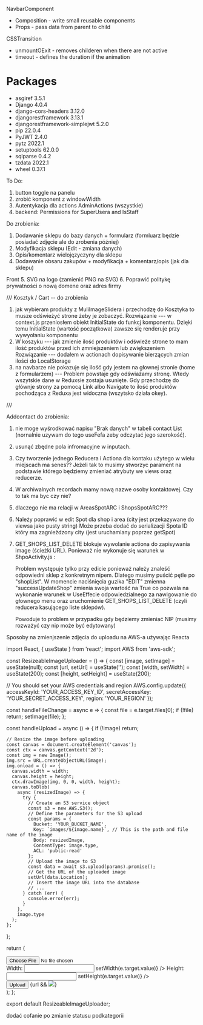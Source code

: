 NavbarComponent

- Composition - write small reusable components
- Props - pass data from parent to child

CSSTransition

- unmountOExit - removes childeren when there are not active
- timeout - defines the duration if the animation

# Packages

- asgiref 3.5.1
- Django 4.0.4
- django-cors-headers 3.12.0
- djangorestframework 3.13.1
- djangorestframework-simplejwt 5.2.0
- pip 22.0.4
- PyJWT 2.4.0
- pytz 2022.1
- setuptools 62.0.0
- sqlparse 0.4.2
- tzdata 2022.1
- wheel 0.37.1

To Do:

1. button toggle na panelu
2. zrobić komponent z windowWidth
3. Autentykacja dla actions AdminActions (wszystkie)
4. backend: Permissions for SuperUsera and IsStaff

Do zrobienia:

1. Dodawanie sklepu do bazy danych + formularz (formluarz będzie posiadać zdjęcie ale do zrobenia później)
2. Modyfikacja sklepu (Edit - zmiana danych)
3. Opis/komentarz wielojęzyczyny dla sklepu
4. Dodawanie obsaru zakupów + modyfikacja + komentarz/opis (jak dla sklepu)

Front 5. SVG na logo (zamienić PNG na SVG) 6. Poprawić politykę prywatności o nową domene oraz adres firmy

/// Kosztyk / Cart -- do zrobienia

1. jak wybieram produkty z MuliImageSlidera i przechodzę do Kosztyka to musze odświeżyć strone żeby je zobaczyć.
   Rozwiązanie
   --- w context.js przeniosłem obiekt InitialState do funkcj komponentu. Dzięki temu InitialState (wartość początkowa) zawsze się renderuje przy wywyołaniu komponentu
2. W koszyku --- jak zmienie ilość produktów i odświeże strone to mam ilość produktów przed ich zmniejszeniem lub zwiększeniem
   Rozwiązanie
   --- dodałem w actionach dopisywanie bierzących zmian ilości do LocalStorage
3. na navbarze nie pokazuje się ilość gdy jestem na głownej stronie (home z formularzem)
   --- Problem powstaje gdy odświażamy stronę. Wtedy wszytskie dane w Reduxsie zostaja usunięte. Gdy przechodzę do głównje strony za pomocą Link albo Navigate to ilość produktów pochodząca z Reduxa jest widoczna (wszytsko działa okey).

///

Addcontact do zrobienia:

1. nie moge wyśrodkować napisu "Brak danych" w tabeli contact List (nornalnie uzywam do tego useFefa zeby odczytać jego szerokość).
2. usunąć zbędne pola infromacyjne w inputach.

3. Czy tworzenie jednego Reducera i Actiona dla kontaku użytego w wielu miejscach ma senes??
   Jeżeli tak to musimy stworzyc parament na podstawie którego będziemy zmieniać atrybuty we views oraz reducerze.
4. W archiwalnych recordach mamy nową nazwe osoby kontaktowej. Czy to tak ma byc czy nie?
5. dlaczego nie ma relacji w AreasSpotARC i ShopsSpotARC???

6. Należy poprawić w edit Spot dla shop i area (city jest przekazywane do viewsa jako pusty string)
   Może przeba dodać do serializacji Spota ID który ma zagnieżdzony city (jest uruchamiany poprzez getSpot)

7. GET_SHOPS_LIST_DELETE blokuje wywolanie actiona do zapisywania image (ścieżki URL). Ponieważ nie wykonuje
   się warunek w ShpoActivity.js :

   Problem występuje tylko przy edicie ponieważ należy znaleść odpowiedni sklep z konkretnym nipem.
   Dlatego musimy puścić pętle po "shopList". W momencie naciśnięcia guzika "EDIT" zmienna "successUpdateShop" zmienia swoja wartość na True co pozwala na wykonanie warunek w UseEffecie odpowiedzialnego za nawigowanie do głownego menu oraz uruchomienie GET_SHOPS_LIST_DELETE (czyli reducera kasującego liste sklepów).

   Powoduje to problem w przypadku gdy będziemy zmieniać NIP (musimy rozważyć czy nip może być edytowany)

Sposoby na zmienjszenie zdjęcia do uploadu na AWS-a używając Reacta

import React, { useState } from 'react';
import AWS from 'aws-sdk';

const ResizeableImageUploader = () => {
const [image, setImage] = useState(null);
const [url, setUrl] = useState('');
const [width, setWidth] = useState(200);
const [height, setHeight] = useState(200);

// You should set your AWS credentials and region
AWS.config.update({
accessKeyId: 'YOUR_ACCESS_KEY_ID',
secretAccessKey: 'YOUR_SECRET_ACCESS_KEY',
region: 'YOUR_REGION'
});

const handleFileChange = async e => {
const file = e.target.files[0];
if (!file) return;
setImage(file);
};

const handleUpload = async () => {
if (!image) return;

    // Resize the image before uploading
    const canvas = document.createElement('canvas');
    const ctx = canvas.getContext('2d');
    const img = new Image();
    img.src = URL.createObjectURL(image);
    img.onload = () => {
      canvas.width = width;
      canvas.height = height;
      ctx.drawImage(img, 0, 0, width, height);
      canvas.toBlob(
        async (resizedImage) => {
          try {
            // Create an S3 service object
            const s3 = new AWS.S3();
            // Define the parameters for the S3 upload
            const params = {
              Bucket: 'YOUR_BUCKET_NAME',
              Key: `images/${image.name}`, // This is the path and file name of the image
              Body: resizedImage,
              ContentType: image.type,
              ACL: 'public-read'
            };
            // Upload the image to S3
            const data = await s3.upload(params).promise();
            // Get the URL of the uploaded image
            setUrl(data.Location);
            // Insert the image URL into the database
            // ...
          } catch (err) {
            console.error(err);
          }
        },
        image.type
      );
    };

};

return (

<div>
<input type="file" onChange={handleFileChange} />
<div>
<label>Width:</label>
<input
type="number"
value={width}
onChange={e => setWidth(e.target.value)}
/>
<label>Height:</label>
<input
type="number"
value={height}
onChange={e => setHeight(e.target.value)}
/>
</div>
<button onClick={handleUpload}>Upload</button>
{url && <img src={url} width={width} height={height} />}
</div>
);
};

export default ResizeableImageUploader;

dodać cofanie po zmianie statusu podkategorii
